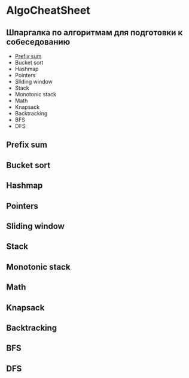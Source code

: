 # AlgoCheatSheet
## Шпаргалка по алгоритмам для подготовки к собеседованию

- [Prefix sum](#prefix-sum)
- Bucket sort
- Hashmap  
- Pointers
- Sliding window
- Stack
- Monotonic stack
- Math
- Knapsack
- Backtracking
- BFS
- DFS

## Prefix sum


## Bucket sort

## Hashmap  

## Pointers
## Sliding window
## Stack
## Monotonic stack
## Math
## Knapsack
## Backtracking
## BFS
## DFS
